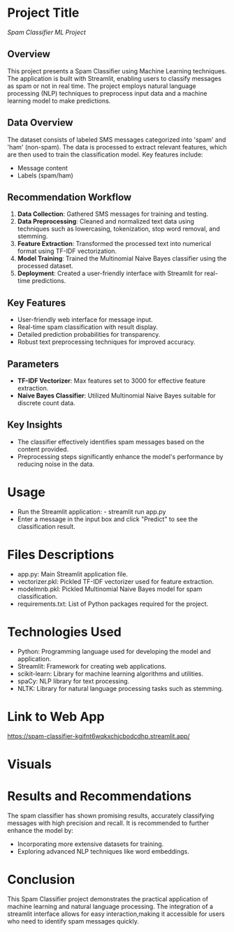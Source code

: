 # Project Title

*Spam Classifier ML Project*

## Overview
This project presents a Spam Classifier using Machine Learning techniques. The application is built with Streamlit, enabling users to classify messages as spam or not in real time. The project employs natural language processing (NLP) techniques to preprocess input data and a machine learning model to make predictions.

## Data Overview
The dataset consists of labeled SMS messages categorized into 'spam' and 'ham' (non-spam). The data is processed to extract relevant features, which are then used to train the classification model. Key features include:
- Message content
- Labels (spam/ham)

## Recommendation Workflow
1. **Data Collection**: Gathered SMS messages for training and testing.
2. **Data Preprocessing**: Cleaned and normalized text data using techniques such as lowercasing, tokenization, stop word removal, and stemming.
3. **Feature Extraction**: Transformed the processed text into numerical format using TF-IDF vectorization.
4. **Model Training**: Trained the Multinomial Naive Bayes classifier using the processed dataset.
5. **Deployment**: Created a user-friendly interface with Streamlit for real-time predictions.

## Key Features
- User-friendly web interface for message input.
- Real-time spam classification with result display.
- Detailed prediction probabilities for transparency.
- Robust text preprocessing techniques for improved accuracy.

## Parameters
- **TF-IDF Vectorizer**: Max features set to 3000 for effective feature extraction.
- **Naive Bayes Classifier**: Utilized Multinomial Naive Bayes suitable for discrete count data.

## Key Insights
- The classifier effectively identifies spam messages based on the content provided.
- Preprocessing steps significantly enhance the model's performance by reducing noise in the data.


# Usage
- Run the Streamlit application:
           - streamlit run app.py
- Enter a message in the input box and click "Predict" to see the classification result.


# Files Descriptions
- app.py: Main Streamlit application file.
- vectorizer.pkl: Pickled TF-IDF vectorizer used for feature extraction.
- modelmnb.pkl: Pickled Multinomial Naive Bayes model for spam classification.
- requirements.txt: List of Python packages required for the project.


# Technologies Used
- Python: Programming language used for developing the model and application.
- Streamlit: Framework for creating web applications.
- scikit-learn: Library for machine learning algorithms and utilities.
- spaCy: NLP library for text processing.
- NLTK: Library for natural language processing tasks such as stemming.

# Link to Web App
https://spam-classifier-kgjfnt6wqkxchjcbodcdhp.streamlit.app/

# Visuals

# Results and Recommendations
The spam classifier has shown promising results, accurately classifying messages with high precision and recall. It is recommended to further enhance the model by:

  - Incorporating more extensive datasets for training.
  - Exploring advanced NLP techniques like word embeddings.


# Conclusion
This Spam Classifier project demonstrates the practical application of machine learning and natural language processing. The integration of a streamlit interface allows for easy interaction,making it accessible for users who need to identify spam messages quickly.   
